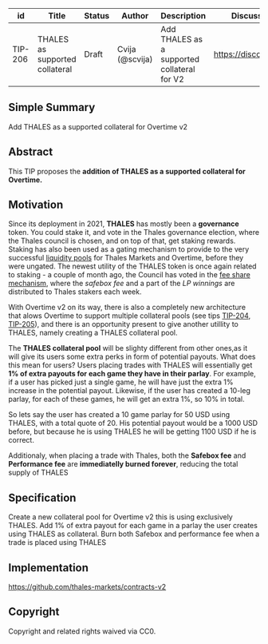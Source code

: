 | id | Title | Status | Author | Description | Discussions to | Created |
| ----------- | ----------- | ----------- | ----------- | ----------- | ----------- | ----------- |
| TIP-206 | THALES as supported collateral | Draft | Cvija (@scvija) | Add THALES as a supported collateral for V2 | https://discord.gg/thales | 2024-05-21


## Simple Summary

Add THALES as a supported collateral for Overtime v2

## Abstract

This TIP proposes the **addition of THALES as a supported collateral for Overtime.**


## Motivation
 

Since its deployment in 2021, **THALES** has mostly been a **governance** token. You could stake it, and vote in the Thales governance election, where the Thales council is chosen, and on top of that, get staking rewards. 
Staking has also been used as a gating mechanism to provide to the very successful [liquidity pools](https://www.overtimemarkets.xyz/liquidity-pool?pool-type=parlay) for Thales Markets and Overtime, before they were ungated. 
The newest utility of the THALES token is once again related to staking - a couple of month ago, the Council has voted in the [fee share mechanism](https://www.thales.io/dao/thalesgov.eth/0xd8fb36c23bc63ee639cbaba7969caae3c2c9e129dcbbe0554f566be779feb3fb), where the *safebox fee* and a part of the *LP winnings* are distributed to Thales stakers each week.

With Overtime v2 on its way, there is also a completely new architecture that alows Overtime to support multiple collateral pools (see tips [TIP-204](TIP-204.md), [TIP-205](TIP-205.md)), and there is an opportunity present to give another utillity to THALES, namely creating a THALES collateral pool.

The **THALES collateral pool** will be slighty different from other ones,as it will give its users some extra perks in form of potential payouts. What does this mean for users?
Users placing trades with THALES will essentially get **1% of extra payouts for each game they have in their parlay**. For example, if a user has picked just a single game, he will have just the extra 1% increase in the potential payout. Likewise, if the user has created a 10-leg parlay, for each of these games, he will get an extra 1%, so 10% in total.

So lets say the user has created a 10 game parlay for 50 USD using THALES, with a total quote of 20. His potential payout would be a 1000 USD before, but because he is using THALES he will be getting 1100 USD if he is correct.

Additionaly, when placing a trade with Thales, both the **Safebox fee** and **Performance fee** are **immediatelly burned forever**, reducing the total supply of THALES


## Specification 

Create a new collateral pool for Overtime v2 this is using exclusively THALES.
Add 1% of extra payout for each game in a parlay the user creates using THALES as collateral.
Burn both Safebox and performance fee when a trade is placed using THALES


## Implementation

https://github.com/thales-markets/contracts-v2

## Copyright
 
Copyright and related rights waived via CC0.
